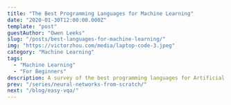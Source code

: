 ```yaml
---
title: "The Best Programming Languages for Machine Learning"
date: "2020-01-30T12:00:00.000Z"
template: "post"
guestAuthor: "Owen Leeks"
slug: "/posts/best-languages-for-machine-learning/"
img: "https://victorzhou.com/media/laptop-code-3.jpeg"
category: "Machine Learning"
tags:
  - "Machine Learning"
  - "For Beginners"
description: A survey of the best programming languages for Artificial Intelligence and Machine Learning.
prev: "/series/neural-networks-from-scratch/"
next: "/blog/easy-vqa/"
---
```


